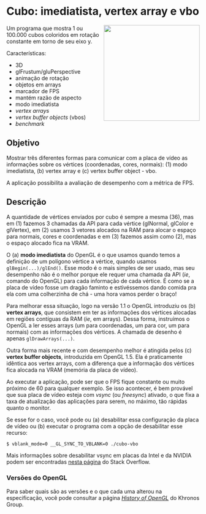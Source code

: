 # Cubo: imediatista, vertex array e vbo

<img src="../docs/cubo-vbo.gif" style="float:right; width: 250px">

Um programa que mostra 1 ou 100.000 cubos coloridos em rotação constante em
torno de seu eixo y.

Características:
  - 3D
  - glFrustum/gluPerspective
  - animação de rotação
  - objetos em arrays
  - marcador de FPS
  - mantém razão de aspecto
  - modo imediatista
  - _vertex arrays_
  - _vertex buffer objects_ (vbos)
  - _benchmark_

## Objetivo

Mostrar três diferentes formas para comunicar com a placa de vídeo as
informações sobre os vértices (coordenadas, cores, normais): (1) modo
imediatista, (b) vertex array e (c) vertex buffer object - vbo.

A aplicação possibilita a avaliação de desempenho com a métrica de FPS.

## Descrição

A quantidade de vértices enviados por cubo é sempre a mesma (36), mas em
(1) fazemos 3 chamadas da API para cada vértice (glNormal, glColor e glVertex),
em (2) usamos 3 vetores alocados na RAM para alocar o espaço para normais,
cores e coordenadas e em (3) fazemos assim como (2), mas o espaço alocado fica
na VRAM.

O (a) **modo imediatista** do OpenGL é o que usamos quando temos a definição de
um polígono vértice a vértice, quando usamos `glBegin(...)/glEnd()`. Esse modo
é o mais simples de ser usado, mas seu desempenho não é o melhor porque ele
requer uma chamada da API (_ie_, comando do OpenGL) para cada informação de
cada vértice. É como se a placa de vídeo fosse um dragão faminto e estivéssemos
dando comida pra ela com uma colherzinha de chá - uma hora vamos perder o braço!

Para melhorar essa situação, logo na versão 1.1 o OpenGL introduziu os (b)
**vertex arrays**, que consistem em ter as informações dos vértices alocadas
em regiões contíguas da RAM (_ie_, em arrays). Dessa forma, instruímos o OpenGL
a ler esses arrays (um para coordenadas, um para cor, um para normais) com
as informações dos vértices. A chamada de desenho é apenas `glDrawArrays(...)`.

Outra forma mais recente e com desempenho melhor é atingida pelos (c) **vertex
buffer objects**, introduzida em OpenGL 1.5. Ela é praticamente idêntica aos
vertex arrays, com a diferença que a informação dos vértices fica alocada na
VRAM (memória da placa de vídeo).

Ao executar a aplicação, pode ser que o FPS fique constante ou muito próximo
de 60 para qualquer exemplo. Se isso acontecer, é bem provável que sua placa
de vídeo esteja com _vsync_ (ou _freesync_) ativado, o que fixa a taxa de
atualização das aplicações para serem, no máximo, tão rápidas quanto o monitor.

Se esse for o caso, você pode ou (a) desabilitar essa configuração da placa de
vídeo ou (b) executar o programa com a opção de desabilitar esse recurso:

```bash
$ vblank_mode=0 __GL_SYNC_TO_VBLANK=0 ./cubo-vbo
```

Mais informações sobre desabilitar vsync em placas da Intel e da NVIDIA podem
ser encontradas [nesta página][vsync] do Stack Overflow.

[vsync]: https://stackoverflow.com/questions/17196117/disable-vertical-sync-for-glxgears

### Versões do OpenGL

Para saber quais são as versões e o que cada uma alterou na especificação,
você pode consultar a página [_History of OpenGL_][history] do Khronos Group.

[history]: https://www.khronos.org/opengl/wiki/History_of_OpenGL
